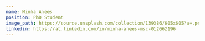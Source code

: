 ```yaml
---
name: Minha Anees
position: PhD Student
image_path: https://source.unsplash.com/collection/139386/605x605?a=.png
linkedin: https://at.linkedin.com/in/minha-anees-msc-012662196
---
```

